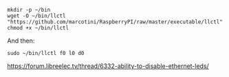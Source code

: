     mkdir -p ~/bin
    wget -O ~/bin/llctl "https://github.com/marcotini/RaspberryPI/raw/master/executable/llctl"
    chmod +x ~/bin/llctl

And then:

    sudo ~/bin/llctl f0 l0 d0
  
https://forum.libreelec.tv/thread/6332-ability-to-disable-ethernet-leds/
